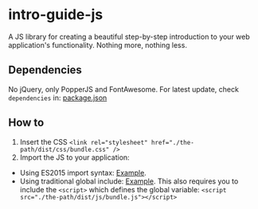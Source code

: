 # intro-guide-js
A JS library for creating a beautiful step-by-step introduction to your web application's functionality. Nothing more, nothing less.

## Dependencies
No jQuery, only PopperJS and FontAwesome. For latest update, check `dependencies` in: [package.json](https://github.com/johanlahti/intro-guide-js/blob/master/package.json)

## How to
1. Insert the CSS `<link rel="stylesheet" href="./the-path/dist/css/bundle.css" />`
2. Import the JS to your application:
  - Using ES2015 import syntax: [Example](https://github.com/johanlahti/intro-guide-js/blob/master/test/js/initWithEs2015.js).
  - Using traditional global include: [Example](https://github.com/johanlahti/intro-guide-js/blob/master/test/js/initWithGlobal.js). This also requires you to include the `<script>` which defines the global variable: `<script src="./the-path/dist/js/bundle.js"></script>`
